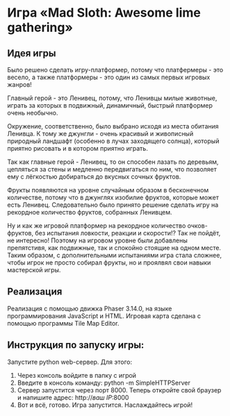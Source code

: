 # Игра «Mad Sloth: Awesome lime gathering»

## Идея игры
Было решено сделать игру-платформер, потому что платфермеры - это весело, а также платформеры - это один из самых первых игровых жанров!

Главный герой - это Ленивец, потому, что Ленивцы милые животные, играть за которых в подвижный, динамичный, быстрый платформер очень необычно. 

Окружение, соответственно, было выбрано исходя из места обитания Ленивца. К тому же джунгли - очень красивый и живописный природный ландшафт (особенно в лучах заходящего солнца), который приятно рисовать и в котором приятно играть.

Так как главные герой - Ленивец, то он способен лазать по деревьям, цепляться за стены и медленно передвигаться по ним, что позволяет ему с лёгкостью добираться до вкусных сочных фруктов.

Фрукты появляются на уровне случайным образом в бесконечном количестве, потому что в джунглях изобилие фруктов, которые может есть Ленивец. Следовательно было принято решение сделать игру на рекордное количество фруктов, собранных Ленивцем.

Ну и как же игровой платформер на рекордное количество очков-фруктов, без испытания ловкости, реакции и скорости!? Так не пойдёт, не интересно! Поэтому на игровом уровне были добавлены препятстивя, как подвижные, так и спокойно стоящие на одном месте. Таким образом, с дополнительными испытаниями игра стала сложнее, чтобы игрок не просто собирал фрукты, но и проялвял свои навыки мастерской игры.

## Реализация
Реализация с помощью движка Phaser 3.14.0, на языке программирования JavaScript и HTML.
Игровая карта сделана с помощью программы Tile Map Editor.

## Инструкция по запуску игры:
Запустите python web-сервер. Для этого:
1. Через консоль войдите в папку с игрой
2. Введите в консоль команду: python -m SimpleHTTPServer
3. Сервер запустится через порт 8000. Теперь откройте свой браузер и напишите адрес: http://*ваш IP*:8000
4. Вот и всё, готово. Игра запустится. Наслаждайтесь игрой!
